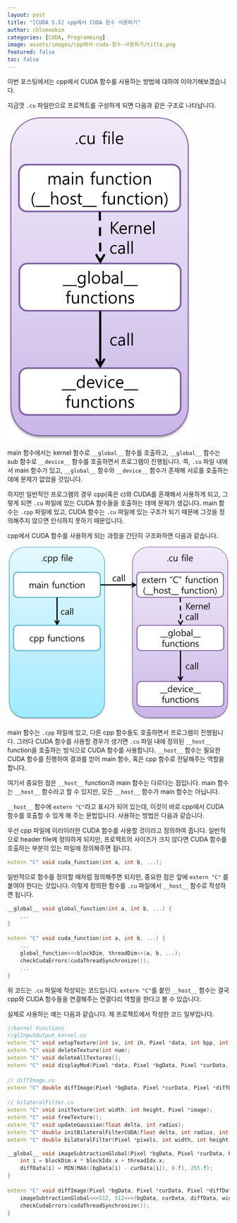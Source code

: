 ```yaml
---
layout: post
title: "[CUDA 5.5] cpp에서 CUDA 함수 사용하기"
author: chloeeekim
categories: [CUDA, Programming]
image: assets/images/cpp에서-cuda-함수-사용하기/title.png
featured: false
toc: false
---
```


이번 포스팅에서는 cpp에서 CUDA 함수를 사용하는 방법에 대하여 이야기해보겠습니다.

지금껏 `.cu` 파일만으로 프로젝트를 구성하게 되면 다음과 같은 구조로 나타납니다.

<img src="/assets/images/cpp에서-cuda-함수-사용하기/1.png" alt=".cu file project example" class="post-img">

main 함수에서는 kernel 함수로 `__global__` 함수를 호출하고, `__global__` 함수는 sub 함수로 `__device__` 함수를 호출하면서 프로그램이 진행됩니다. 즉, `.cu` 파일 내에서 main 함수가 있고, `__global__` 함수와 `__device__` 함수가 존재해 서로를 호출하는 데에 문제가 없었을 것입니다.

하지만 일반적인 프로그램의 경우 cpp(혹은 c)와 CUDA를 혼재해서 사용하게 되고, 그렇게 되면 `.cu` 파일에 있는 CUDA 함수들을 호출하는 데에 문제가 생깁니다. main 함수는 `.cpp` 파일에 있고, CUDA 함수는 `.cu` 파일에 있는 구조가 되기 때문에 그것을 정의해주지 않으면 인식하지 못하기 때문입니다.

cpp에서 CUDA 함수를 사용하게 되는 과정을 간단히 구조화하면 다음과 같습니다.

<img src="/assets/images/cpp에서-cuda-함수-사용하기/2.png" alt=".cpp and .cu file project example" class="post-img">

main 함수는 `.cpp` 파일에 있고, 다른 cpp 함수들도 호출하면서 프로그램이 진행됩니다. 그러다 CUDA 함수를 사용할 경우가 생기면 `.cu` 파일 내에 정의된 `__host__` function을 호출하는 방식으로 CUDA 함수를 사용합니다. `__host__` 함수는 필요한 CUDA 함수를 진행하여 결과를 얻어 main 함수, 혹은 cpp 함수로 전달해주는 역할을 합니다.

여기서 중요한 점은 `__host__` function과 main 함수는 다르다는 점입니다. main 함수는 `__host__` 함수라고 할 수 있지만, 모든 `__host__` 함수가 main 함수는 아닙니다.

`__host__` 함수에 `extern "C"`라고 표시가 되어 있는데, 이것이 바로 cpp에서 CUDA 함수를 호출할 수 있게 해 주는 문법입니다. 사용하는 방법은 다음과 같습니다.

우선 cpp 파일에 이러이러한 CUDA 함수를 사용할 것이라고 정의하여 줍니다. 일반적으로 header file에 정의하게 되지만, 프로젝트의 사이즈가 크지 않다면 CUDA 함수를 호출하는 부분이 있는 파일에 정의해주면 됩니다.

```cpp
extern "C" void cuda_function(int a, int b, ...);
```

일반적으로 함수를 정의할 때처럼 정의해주면 되지만, 중요한 점은 앞에 `extern "C"` 를 붙여야 한다는 것입니다. 이렇게 정의한 함수를 `.cu` 파일에서 `__host__` 함수로 작성하면 됩니다.

```cpp
__global__ void global_function(int a, int b, ...) {
    ...
}

extern "C" void cuda_function(int a, int b, ...) {
    ...
    global_function<<<blockDim, threadDim>>(a, b, ...);
    checkCudaErrors(cudaThreadSynchronize());
    ...
}
```

위 코드는 `.cu` 파일에 작성되는 코드입니다. `extern "C"`를 붙인 `__host__` 함수는 결국 cpp와 CUDA 함수들을 연결해주는 연결다리 역할을 한다고 볼 수 있습니다.

실제로 사용하는 예는 다음과 같습니다. 제 프로젝트에서 작성한 코드 일부입니다.

```cpp
//kernel Functions
//glInputOutput_kernel.cu
extern "C" void setupTexture(int iv, int ih, Pixel *data, int bpp, int num);
extern "C" void deleteTexture(int num);
extern "C" void deleteAllTextures();
extern "C" void displayMod(Pixel *data, Pixel *bgData, Pixel *curData, Pixel *diffData, int v, int h, enum showBoxMode mode);

// diffImage.cu
extern "C" double diffImage(Pixel *bgData, Pixel *curData, Pixel *diffData, unsigned int width, unsigned int height, unsigned int size);

// bilateralFilter.cu
extern "C" void initTexture(int width, int height, Pixel *image);
extern "C" void freeTexture();
extern "C" void updateGaussian(float delta, int radius);
extern "C" double initBilateralFilterCUDA(float delta, int radius, int width, int height, Pixel *pixels);
extern "C" double bilateralFilter(Pixel *pixels, int width, int height, float e_d, int radius, int iterations);
```

```cpp
__global__ void imageSubtractionGlobal(Pixel *bgData, Pixel *curData, Pixel *diffData, int x) {
    int i = blockDim.x * blockIdx.x + threadIdx.x;
    diffData[i] = MIN(MAX((bgData[i] - curData[i]), 0.f), 255.f);
}

extern "C" void diffImage(Pixel *bgData, Pixel *curData, Pixel *diffData, unsigned int width, unsigned int height, unsigned int size) {
    imageSubtractionGlobal<<<512, 512>>>(bgData, curData, diffData, width);
    checkCudaErrors(cudaThreadSynchronize());
}
```
